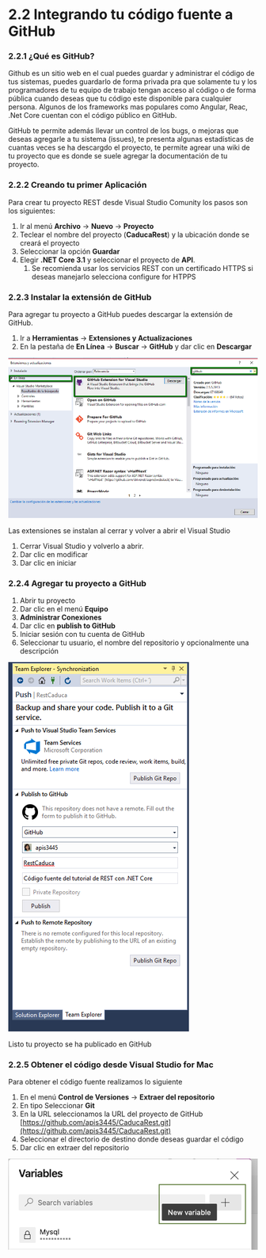 # 2.2 Integrando tu código fuente a GitHub

### 2.2.1 ¿Qué es GitHub?

Github es un sitio web en el cual puedes guardar y administrar el código de tus sistemas, puedes guardarlo de forma privada pra que solamente tu y los programadores de tu equipo de trabajo tengan acceso al código o de forma pública cuando deseas que tu código este disponible para cualquier persona. Algunos de los frameworks mas populares como Angular, Reac, .Net Core cuentan con el código público en GitHub. 

GitHub te permite además llevar un control de los bugs, o mejoras que deseas agregarle a tu sistema \(issues\), te presenta algunas estadísticas de cuantas veces se ha descargdo el proyecto, te permite agrear una wiki de tu proyecto que es donde se suele agregar la documentación de tu proyecto. 

### 2.2.2 Creando tu primer Aplicación

Para crear tu proyecto REST desde Visual Studio Comunity los pasos son los siguientes:

1. Ir al menú **Archivo** -&gt; **Nuevo** -&gt; **Proyecto**
2. Teclear el nombre del proyecto \(**CaducaRest**\) y la ubicación donde se creará el proyecto
3. Seleccionar la opción **Guardar**
4. Elegir **.NET Core 3.1** y seleccionar el proyecto de **API**. 
   1. Se recomienda usar los servicios REST con un certificado HTTPS si deseas manejarlo selecciona configure for HTPPS 

### 2.2.3 Instalar la extensión de GitHub

Para agregar tu proyecto a GitHub puedes descargar la extensión de GitHub.

1. Ir a **Herramientas** -&gt; **Extensiones y Actualizaciones**
2. En la pestaña de **En Línea** -&gt; **Buscar** -&gt; **GitHub** y dar clic en **Descargar**

![Figura 2.2.1 Obtener la extensi&#xF3;n de GitHub para Visual Studio Comunity](../.gitbook/assets/2018-08-30_1009.png)

Las extensiones se instalan al cerrar y volver a abrir el Visual Studio

1. Cerrar Visual Studio y volverlo a abrir. 
2. Dar clic en modificar
3. Dar clic en iniciar

### 2.2.4 Agregar tu proyecto a GitHub

1. Abrir tu proyecto 
2. Dar clic en el menú **Equipo**
3. **Administrar Conexiones**
4. Dar clic en **publish to GitHub**
5. Iniciar sesión con tu cuenta de GitHub
6. Seleccionar tu usuario, el nombre del repositorio y opcionalmente una descripción

![Figura 2.2.2 Iniciar sesi&#xF3;n con tu cuenta de GitHub](../.gitbook/assets/publica.png)

Listo tu proyecto se ha publicado en GitHub

### 2.2.5 Obtener el código desde Visual Studio for Mac

Para obtener el código fuente realizamos lo siguiente

1. En el menú **Control de Versiones** -&gt; **Extraer del repositorio**
2. En tipo Seleccionar **Git** 
3. En la URL seleccionamos la URL del proyecto de GitHub [https://github.com/apis3445/CaducaRest.git](https://github.com/apis3445/CaducaRest.git)
4. Seleccionar el directorio de destino donde deseas guardar el código
5. Dar clic en extraer del repositorio

![](../.gitbook/assets/image%20%28368%29.png)

